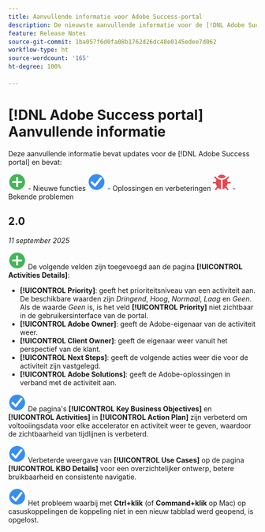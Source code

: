 ```yaml
---
title: Aanvullende informatie voor Adobe Success-portal
description: De nieuwste aanvullende informatie voor de [!DNL Adobe Success portal].
feature: Release Notes
source-git-commit: 1ba057f6d0fa08b1762d26dc48e0145edee7d062
workflow-type: ht
source-wordcount: '165'
ht-degree: 100%

---
```



# [!DNL Adobe Success portal] Aanvullende informatie

Deze aanvullende informatie bevat updates voor de [!DNL Adobe Success portal] en bevat:

![Nieuw](../adobe-success-portal/assets/new.svg) - Nieuwe functies
![Oplossing](../adobe-success-portal/assets/fix.svg) - Oplossingen en verbeteringen
![Bug](../adobe-success-portal/assets/bug.svg) - Bekende problemen

## 2.0

_11 september 2025_

![Nieuw](../adobe-success-portal/assets/new.svg) De volgende velden zijn toegevoegd aan de pagina **[!UICONTROL Activities Details]**:

* **[!UICONTROL Priority]**: geeft het prioriteitsniveau van een activiteit aan. De beschikbare waarden zijn *Dringend*, *Hoog*, *Normaal*, *Laag* en *Geen*. Als de waarde *Geen* is, is het veld **[!UICONTROL Priority]** niet zichtbaar in de gebruikersinterface van de portal.
* **[!UICONTROL Adobe Owner]**: geeft de Adobe-eigenaar van de activiteit weer.
* **[!UICONTROL Client Owner]**: geeft de eigenaar weer vanuit het perspectief van de klant.
* **[!UICONTROL Next Steps]**: geeft de volgende acties weer die voor de activiteit zijn vastgelegd.
* **[!UICONTROL Adobe Solutions]**: geeft de Adobe-oplossingen in verband met de activiteit aan.

![Oplossing](../adobe-success-portal/assets/fix.svg) De pagina&#39;s **[!UICONTROL Key Business Objectives]** en **[!UICONTROL Activities]** in **[!UICONTROL Action Plan]** zijn verbeterd om voltooiingsdata voor elke accelerator en activiteit weer te geven, waardoor de zichtbaarheid van tijdlijnen is verbeterd.

![Oplossing](../adobe-success-portal/assets/fix.svg) Verbeterde weergave van **[!UICONTROL Use Cases]** op de pagina **[!UICONTROL KBO Details]** voor een overzichtelijker ontwerp, betere bruikbaarheid en consistente navigatie.

![Oplossing](../adobe-success-portal/assets/fix.svg) Het probleem waarbij met **Ctrl+klik** (of **Command+klik** op Mac) op casuskoppelingen de koppeling niet in een nieuw tabblad werd geopend, is opgelost.

